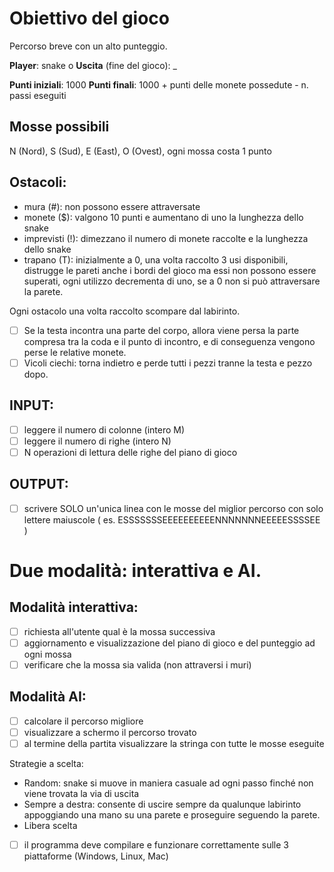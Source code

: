 # Obiettivo del gioco 
Percorso breve con un alto punteggio.

**Player**: snake o
**Uscita** (fine del gioco): _

**Punti iniziali**: 1000
**Punti finali**: 1000 + punti delle monete possedute - n. passi eseguiti

## Mosse possibili
N (Nord), S (Sud), E (East), O (Ovest), ogni mossa costa 1 punto

## Ostacoli:
* mura (#): non possono essere attraversate
* monete ($): valgono 10 punti e aumentano di uno la lunghezza dello snake
* imprevisti (!): dimezzano il numero di monete raccolte e la lunghezza dello snake
* trapano (T): inizialmente a 0, una volta raccolto 3 usi disponibili, distrugge le pareti anche i bordi del gioco ma essi non possono essere superati, ogni utilizzo 
decrementa di uno, se a 0 non si può attraversare la parete.

Ogni ostacolo una volta raccolto scompare dal labirinto.

- [ ] Se la testa incontra una parte del corpo, allora viene persa la parte compresa tra la coda e il punto di incontro, e di conseguenza vengono perse le relative monete.
- [ ] Vicoli ciechi: torna indietro e perde tutti i pezzi tranne la testa e pezzo dopo.

## INPUT:

- [ ] leggere il numero di colonne (intero M)
- [ ] leggere il numero di righe (intero N)
- [ ] N operazioni di lettura delle righe del piano di gioco

## OUTPUT:

- [ ] scrivere SOLO un'unica linea con le mosse del miglior percorso con solo lettere maiuscole ( es. ESSSSSSSEEEEEEEEEENNNNNNNEEEEESSSSEE )  

# Due modalità: interattiva e AI.

## Modalità interattiva:

- [ ] richiesta all'utente qual è la mossa successiva
- [ ] aggiornamento e visualizzazione del piano di gioco e del punteggio ad ogni mossa
- [ ] verificare che la mossa sia valida (non attraversi i muri)

## Modalità AI:

- [ ] calcolare il percorso migliore
- [ ] visualizzare a schermo il percorso trovato
- [ ] al termine della partita visualizzare la stringa con tutte le mosse eseguite

Strategie a scelta:
- Random: snake si muove in maniera casuale ad ogni passo finché non viene trovata la via di uscita
- Sempre a destra: consente di uscire sempre da qualunque labirinto appoggiando una mano su una parete e proseguire seguendo la parete.
- Libera scelta

- [ ] il programma deve compilare e funzionare correttamente sulle 3 piattaforme (Windows, Linux, Mac)
